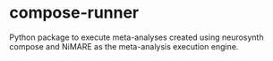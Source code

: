 # compose-runner

Python package to execute meta-analyses created using neurosynth compose and NiMARE
as the meta-analysis execution engine.

